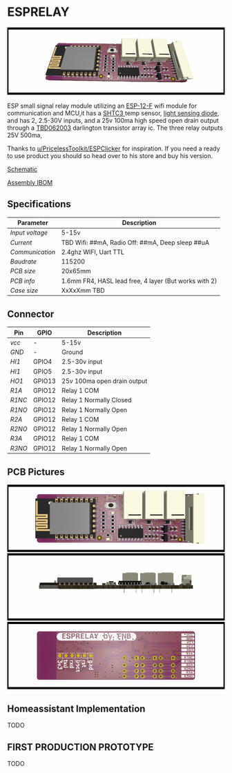 ﻿# ESPRELAY
![Front](./PICTURES/TOP.PNG)

ESP small signal relay module utilizing an [ESP-12-F](./DOCUMENTATION/esp-12f_product_specification_en.pdf) wifi module for communication and MCU,it has a [SHTC3 ](./DOCUMENTATION/Datasheet_SHTC3.pdf) temp sensor, [light sensing diode](./DOCUMENTATION/1806131537_Everlight-Elec-ALS-PT19-315C-L177-TR8_C146233.pdf), and has 2, 2.5-30V inputs, and a 25v 100ma high speed open drain output through a [TBD062003](./DOCUMENTATION/2304140030_TOSHIBA-TBD62003AFWG_C114084.pdf) darlington transistor array ic. The three relay outputs  25V 500ma,


Thanks to [u/PricelessToolkit/ESPClicker](https://github.com/PricelessToolkit/ESPClicker) for inspiration. If you need a ready to use product you should so head over to his store and buy his version.

[Schematic](./DOCUMENTATION/_schematic.pdf)


[Assembly IBOM](https://htmlpreview.github.io/?https://raw.githubusercontent.com/fredriknk/esprelay/main/PRODUCTION/ibom.html)

## Specifications
| **Parameter**   | **Description**                                                     |
|-----------------|---------------------------------------------------------------------|
| _Input voltage_ | 5-15v                               |
| _Current_       | TBD Wifi: ##mA, Radio Off: ##mA, Deep sleep ##uA |  
| _Communication_ | 2.4ghz WIFI, Uart TTL                            |
| _Baudrate_      | 115200                                                              |
| _PCB size_      | 20x65mm                                                             |
| _PCB info_      | 1.6mm FR4, HASL lead free, 4 layer (But works with 2)               |
| _Case size_     | XxXxXmm TBD                                                         |

## Connector
| **Pin**   | **GPIO**|**Description**                                                     |
|------------|-----|---------------------------------------------------------------------|
|_vcc_ | -|5-15v |
|_GND_ | -|  Ground  |
|_HI1_ | GPIO4 | 2.5-30v input |
|_HI1_ | GPIO5 | 2.5-30v input |
|_HO1_ | GPIO13 | 25v 100ma open drain output |
|_R1A_ | GPIO12  | Relay 1 COM |
|_R1NC_ | GPIO12 | Relay 1 Normally Closed |
|_R1NO_ | GPIO12 | Relay 1 Normally Open |
|_R2A_ | GPIO12  | Relay 1 COM |
|_R2NO_ | GPIO12 | Relay 1 Normally Open |
|_R3A_ | GPIO12  | Relay 1 COM |
|_R3NO_ | GPIO12 | Relay 1 Normally Open |


## PCB Pictures
![Front](./PICTURES/OTOP.PNG)
![Back](./PICTURES/OLEFT.PNG)
![Back](./PICTURES/OBOT.PNG)

## Homeassistant Implementation
TODO

## FIRST PRODUCTION PROTOTYPE
TODO